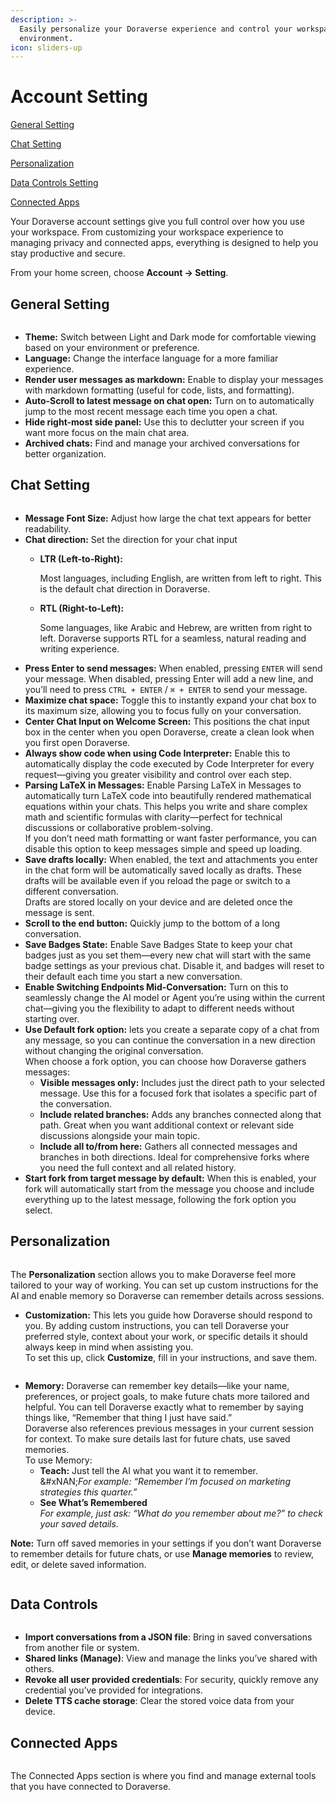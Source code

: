 ```yaml
---
description: >-
  Easily personalize your Doraverse experience and control your workspace
  environment.
icon: sliders-up
---
```


# Account Setting

[General Setting](account-setting.md#general-setting)&#x20;

[Chat Setting](account-setting.md#chat-setting)

[Personalization ](account-setting.md#personalization)

[Data Controls Setting](account-setting.md#data-controls)

[Connected Apps](account-setting.md#connected-apps)

Your Doraverse account settings give you full control over how you use your workspace. From customizing your workspace experience to managing privacy and connected apps, everything is designed to help you stay productive and secure.

From your home screen, choose **Account -> Setting**.

## General Setting

<figure><img src="../.gitbook/assets/Screenshot 2025-08-29 at 16.35.15.png" alt=""><figcaption></figcaption></figure>

* **Theme:** Switch between Light and Dark mode for comfortable viewing based on your environment or preference.
* **Language:** Change the interface language for a more familiar experience.
* **Render user messages as markdown:** Enable to display your messages with markdown formatting (useful for code, lists, and formatting).
* **Auto-Scroll to latest message on chat open:** Turn on to automatically jump to the most recent message each time you open a chat.
* **Hide right-most side panel:** Use this to declutter your screen if you want more focus on the main chat area.
* **Archived chats:** Find and manage your archived conversations for better organization.

## Chat Setting

<figure><img src="../.gitbook/assets/Screenshot 2025-08-29 at 16.52.21 (1).png" alt=""><figcaption></figcaption></figure>

* **Message Font Size:** Adjust how large the chat text appears for better readability.
* **Chat direction:** Set the direction for your chat input
  *   **LTR (Left-to-Right):**

      Most languages, including English, are written from left to right. This is the default chat direction in Doraverse.
  *   **RTL (Right-to-Left):**

      Some languages, like Arabic and Hebrew, are written from right to left. Doraverse supports RTL for a seamless, natural reading and writing experience.
* **Press Enter to send messages:** When enabled, pressing `ENTER` will send your message. When disabled, pressing Enter will add a new line, and you’ll need to press `CTRL + ENTER` / `⌘ + ENTER` to send your message.
* **Maximize chat space:** Toggle this to instantly expand your chat box to its maximum size, allowing you to focus fully on your conversation.
* **Center Chat Input on Welcome Screen:** This positions the chat input box in the center when you open Doraverse, create a clean look when you first open Doraverse.
* **Always show code when using Code Interpreter:** Enable this to automatically display the code executed by Code Interpreter for every request—giving you greater visibility and control over each step.
* **Parsing LaTeX in Messages:** Enable Parsing LaTeX in Messages to automatically turn LaTeX code into beautifully rendered mathematical equations within your chats. This helps you write and share complex math and scientific formulas with clarity—perfect for technical discussions or collaborative problem-solving.\
  If you don’t need math formatting or want faster performance, you can disable this option to keep messages simple and speed up loading.
* **Save drafts locally:** When enabled, the text and attachments you enter in the chat form will be automatically saved locally as drafts. These drafts will be available even if you reload the page or switch to a different conversation. \
  Drafts are stored locally on your device and are deleted once the message is sent.
* **Scroll to the end button:** Quickly jump to the bottom of a long conversation.
* **Save Badges State:** Enable Save Badges State to keep your chat badges just as you set them—every new chat will start with the same badge settings as your previous chat. Disable it, and badges will reset to their default each time you start a new conversation.
* **Enable Switching Endpoints Mid-Conversation:** Turn on this to seamlessly change the AI model or Agent you’re using within the current chat—giving you the flexibility to adapt to different needs without starting over.
* **Use Default fork option:** lets you create a separate copy of a chat from any message, so you can continue the conversation in a new direction without changing the original conversation.\
  When choose a fork option, you can choose how Doraverse gathers messages:
  * **Visible messages only:** Includes just the direct path to your selected message. Use this for a focused fork that isolates a specific part of the conversation.
  * **Include related branches:** Adds any branches connected along that path. Great when you want additional context or relevant side discussions alongside your main topic.
  * **Include all to/from here:** Gathers all connected messages and branches in both directions. Ideal for comprehensive forks where you need the full context and all related history.
* **Start fork from target message by default:** When this is enabled, your fork will automatically start from the message you choose and include everything up to the latest message, following the fork option you select.

## Personalization&#x20;

<figure><img src="../.gitbook/assets/Screenshot 2025-08-29 at 17.05.24.png" alt=""><figcaption></figcaption></figure>



The **Personalization** section allows you to make Doraverse feel more tailored to your way of working. You can set up custom instructions for the AI and enable memory so Doraverse can remember details across sessions.

* **Customization:** This lets you guide how Doraverse should respond to you. By adding custom instructions, you can tell Doraverse your preferred style, context about your work, or specific details it should always keep in mind when assisting you.\
  To set this up, click **Customize**, fill in your instructions, and save them.

<figure><img src="../.gitbook/assets/Screenshot 2025-08-29 at 17.06.08.png" alt=""><figcaption></figcaption></figure>

* **Memory:** Doraverse can remember key details—like your name, preferences, or project goals, to make future chats more tailored and helpful. You can tell Doraverse exactly what to remember by saying things like, “Remember that thing I just have said.”\
  Doraverse also references previous messages in your current session for context. To make sure details last for future chats, use saved memories.\
  To use Memory:
  * **Teach:** Just tell the AI what you want it to remember.\
    &#xNAN;_&#x46;or example: “Remember I’m focused on marketing strategies this quarter.”_
  * **See What’s Remembered** \
    _For example, just ask: “What do you remember about me?” to check your saved details._

**Note:** Turn off saved memories in your settings if you don’t want Doraverse to remember details for future chats, or use **Manage memories** to review, edit, or delete saved information.

<figure><img src="../.gitbook/assets/Screenshot 2025-08-29 at 17.06.50.png" alt=""><figcaption></figcaption></figure>

## Data Controls

<figure><img src="../.gitbook/assets/Screenshot 2025-08-29 at 17.20.30.png" alt=""><figcaption></figcaption></figure>

* **Import conversations from a JSON file**: Bring in saved conversations from another file or system.
* **Shared links (Manage)**: View and manage the links you’ve shared with others.
* **Revoke all user provided credentials**: For security, quickly remove any credential you’ve provided for integrations.
* **Delete TTS cache storage**: Clear the stored voice data from your device.

## Connected Apps

<figure><img src="../.gitbook/assets/Screenshot 2025-08-29 at 17.18.10.png" alt=""><figcaption></figcaption></figure>

The Connected Apps section is where you find and manage external tools that you have connected to Doraverse.

